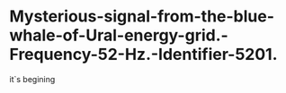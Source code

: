 # Mysterious-signal-from-the-blue-whale-of-Ural-energy-grid.-Frequency-52-Hz.-Identifier-5201.
it`s begining
